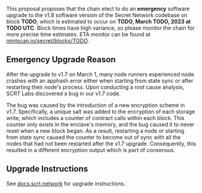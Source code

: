 This proposal proposes that the chain elect to do an **emergency** software upgrade to the v1.8 software version of the Secret Network codebase on block **TODO**, which is estimated to occur on **TODO, March TODO, 2023 at TODO UTC**. Block times have high variance, so please monitor the chain for more precise time estimates. ETA monitor can be found at [mintscan.io/secret/blocks/TODO](https://www.mintscan.io/secret/blocks/TODO).

## Emergency Upgrade Reason

After the upgrade to v1.7 on March 1, many node runners experienced node crashes with an apphash error either when starting from state sync or after restarting their node's process. Upon conducting a root cause analysis, SCRT Labs discovered a bug in our v1.7 code.

The bug was caused by the introduction of a new encryption scheme in v1.7. Specifically, a unique salt was added to the encryption of each storage write, which includes a counter of contract calls within each block. This counter only exists in the enclave's memory, and the bug caused it to never reset when a new block began. As a result, restarting a node or starting from state sync caused the counter to become out of sync with all the nodes that had not been restarted after the v1.7 upgrade. Consequently, this resulted in a different encryption output which is part of consensus.

## Upgrade Instructions

See [docs.scrt.network](https://docs.scrt.network/secret-network-documentation/infrastructure/upgrade-instructions/v1.8) for upgrade instructions.
